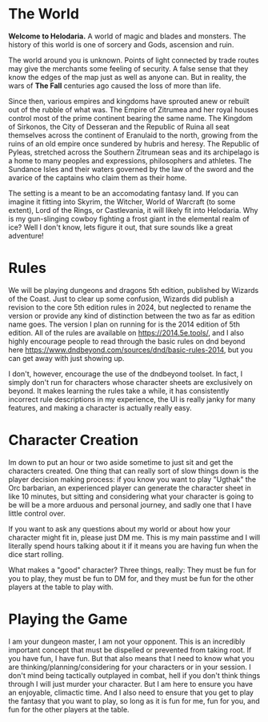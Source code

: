# The World
**Welcome to Helodaria.** A world of magic and blades and monsters. The history of this world is one of sorcery and Gods, ascension and ruin. 

The world around you is unknown. Points of light connected by trade routes may give the merchants some feeling of security. A false sense that they know the edges of the map just as well as anyone can. But in reality, the wars of **The Fall** centuries ago caused the loss of more than life.

Since then, various empires and kingdoms have sprouted anew or rebuilt out of the rubble of what was. The Empire of Zitrumea and her royal houses control most of the prime continent bearing the same name. The Kingdom of Sirkonos, the City of Desseran and the Republic of Ruina all seat themselves across the continent of Eranulaid to the north, growing from the ruins of an old empire once sundered by hubris and heresy. The Republic of Pyleas, stretched across the Southern Zitrumean seas and its archipelago is a home to many peoples and expressions, philosophers and athletes. The Sundance Isles and their waters governed by the law of the sword and the avarice of the captains who claim them as their home.

The setting is a meant to be an accomodating fantasy land. If you can imagine it fitting into Skyrim, the Witcher, World of Warcraft (to some extent), Lord of the Rings, or Castlevania, it will likely fit into Helodaria. Why is my gun-slinging cowboy fighting a frost giant in the elemental realm of ice? Well I don't know, lets figure it out, that sure sounds like a great adventure!

# Rules
We will be playing dungeons and dragons 5th edition, published by Wizards of the Coast. Just to clear up some confusion, Wizards did publish a revision to the core 5th edition rules in 2024, but neglected to rename the version or provide any kind of distinction between the two as far as edition name goes. The version I plan on running for is the 2014 edition of 5th edition. All of the rules are available on https://2014.5e.tools/, and I also highly encourage people to read through the basic rules on dnd beyond here https://www.dndbeyond.com/sources/dnd/basic-rules-2014, but you can get away with just showing up.

I don't, however, encourage the use of the dndbeyond toolset. In fact, I simply don't run for characters whose character sheets are exclusively on beyond. It makes learning the rules take a while, it has consistently incorrect rule descriptions in my experience, the UI is really janky for many features, and making a character is actually really easy.

# Character Creation
Im down to put an hour or two aside sometime to just sit and get the characters created. One thing that can really sort of slow things down is the player decision making process: if you know you want to play "Ugthak" the Orc barbarian, an experienced player can generate the character sheet in like 10 minutes, but sitting and considering what your character is going to be will be a more arduous and personal journey, and sadly one that I have little control over.

If you want to ask any questions about my world or about how your character might fit in, please just DM me. This is my main passtime and I will literally spend hours talking about it if it means you are having fun when the dice start rolling.

What makes a "good" character? Three things, really: They must be fun for you to play, they must be fun to DM for, and they must be fun for the other players at the table to play with.

# Playing the Game
I am your dungeon master, I am not your opponent. This is an incredibly important concept that must be dispelled or prevented from taking root. If you have fun, I have fun. But that also means that I need to know what you are thinking/planning/considering for your characters or in your session. I don't mind being tactically outplayed in combat, hell if you don't think things through I will just murder your character. But I am here to ensure you have an enjoyable, climactic time. And I also need to ensure that you get to play the fantasy that you want to play, so long as it is fun for me, fun for you, and fun for the other players at the table.